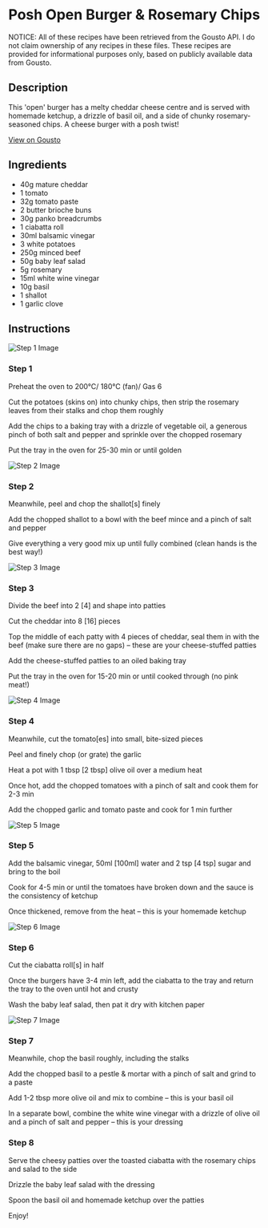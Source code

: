 # Posh Open Burger & Rosemary Chips

NOTICE: All of these recipes have been retrieved from the Gousto API. I do not claim ownership of any recipes in these files. These recipes are provided for informational purposes only, based on publicly available data from Gousto.

## Description

This 'open' burger has a melty cheddar cheese centre and is served with homemade ketchup, a drizzle of basil oil, and a side of chunky rosemary-seasoned chips. A cheese burger with a posh twist!

[View on Gousto](https://www.gousto.co.uk/recipes/cookbook/posh-open-burger-rosemary-chips)

## Ingredients

- 40g mature cheddar 
- 1 tomato
- 32g tomato paste
- 2 butter brioche buns
-  30g panko breadcrumbs 
- 1 ciabatta roll
- 30ml balsamic vinegar
- 3 white potatoes
- 250g minced beef
- 50g baby leaf salad
- 5g rosemary
- 15ml white wine vinegar 
- 10g basil
- 1 shallot
- 1 garlic clove

## Instructions

![Step 1 Image](https://production-media.gousto.co.uk/cms/recipe-step-image/946.-step-1-x200.jpg)

### Step 1

Preheat the oven to 200°C/ 180°C (fan)/ Gas 6

Cut the potatoes (skins on) into chunky chips, then strip the rosemary leaves from their stalks and chop them roughly

Add the chips to a baking tray with a drizzle of vegetable oil, a generous pinch of both salt and pepper and sprinkle over the chopped rosemary

Put the tray in the oven for 25-30 min or until golden

![Step 2 Image](https://production-media.gousto.co.uk/cms/recipe-step-image/946.-step-2-x200.jpg)

### Step 2

Meanwhile, peel and chop the shallot<span class="text-danger">[s] </span>finely

Add the chopped shallot to a bowl with the beef mince and a pinch of salt and pepper

Give everything a very good mix up until fully combined (clean hands is the best way!)

![Step 3 Image](https://production-media.gousto.co.uk/cms/recipe-step-image/946.-step-3-x200.jpg)

### Step 3

Divide the beef into 2 <span class="text-danger">[4]</span> and shape into patties

Cut the cheddar into 8 <span class="text-danger">[16] </span>pieces

Top the middle of each patty with 4 pieces of cheddar, seal them in with the beef (make sure there are no gaps) – these are your cheese-stuffed patties

Add the cheese-stuffed patties to an oiled baking tray

Put the tray in the oven for 15-20 min or until cooked through (no pink meat!)

![Step 4 Image](https://production-media.gousto.co.uk/cms/recipe-step-image/946.-step-4-x200.jpg)

### Step 4

Meanwhile, cut the tomato<span class="text-danger">[es] </span>into small, bite-sized pieces

Peel and finely chop (or grate) the garlic

Heat a pot with 1 tbsp <span class="text-danger">[2 tbsp] </span>olive oil over a medium heat

Once hot, add the chopped tomatoes with a pinch of salt and cook them for 2-3 min

Add the chopped garlic and tomato paste and cook for 1 min further

![Step 5 Image](https://production-media.gousto.co.uk/cms/recipe-step-image/946.-step-5-x200.jpg)

### Step 5

Add the balsamic vinegar, 50ml <span class="text-danger">[100ml]</span> water and 2 tsp <span class="text-danger">[4 tsp]</span> sugar and bring to the boil

Cook for 4-5 min or until the tomatoes have broken down and the sauce is the consistency of ketchup

Once thickened, remove from the heat – this is your homemade ketchup

![Step 6 Image](https://production-media.gousto.co.uk/cms/recipe-step-image/946.-step-6-x200.jpg)

### Step 6

Cut the ciabatta roll<span class="text-danger">[s]</span> in half

Once the burgers have 3-4 min left, add the ciabatta to the tray and return the tray to the oven until hot and crusty

Wash the baby leaf salad, then pat it dry with kitchen paper

![Step 7 Image](https://production-media.gousto.co.uk/cms/recipe-step-image/946.-step-7-x200.jpg)

### Step 7

Meanwhile, chop the basil roughly, including the stalks

Add the chopped basil to a pestle & mortar with a pinch of salt and grind to a paste

Add 1-2 tbsp more olive oil and mix to combine – this is your basil oil

In a separate bowl, combine the white wine vinegar with a drizzle of<span class="text-danger"> </span>olive oil and a pinch of salt and pepper – this is your dressing

### Step 8

Serve the cheesy patties over the toasted ciabatta with the rosemary chips and salad to the side

Drizzle the baby leaf salad with the dressing

Spoon the basil oil and homemade ketchup over the patties

Enjoy!

